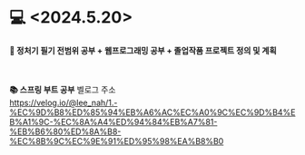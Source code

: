 <h1>💻 <2024.5.20></h1>
<h4>📖 정처기 필기 전범위 공부 + 웹프로그래밍 공부 + 졸업작품 프로젝트 정의 및 계획 
<br></h4>
<br>

**📚 스프링 부트 공부** 벨로그 주소
<br>
https://velog.io/@lee_nah/1.-%EC%9D%B8%ED%85%94%EB%A6%AC%EC%A0%9C%EC%9D%B4%EB%A1%9C-%EC%8A%A4%ED%94%84%EB%A7%81-%EB%B6%80%ED%8A%B8-%EC%8B%9C%EC%9E%91%ED%95%98%EA%B8%B0